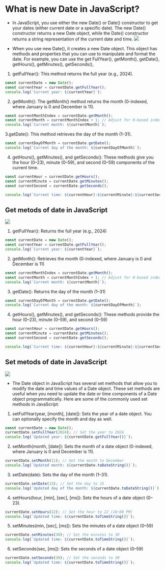 # What is new Date in JavaScript?
+ In JavaScript, you use either the new Date() or Date() constructor to get your dates (either current date or a specific date). The new Date() constructor returns a new Date object, while the Date() constructor returns a string representation of the current date and time.
![](https://aliyev.dev/storage/app/uploads/public/665/9bb/613/6659bb613fc0b807368823.jpg)

+ When you use new Date(), it creates a new Date object. This object has methods and properties
that you can use to manipulate and format the date. For example, you can use the get
FullYear(), getMonth(), getDate(), getHours(), getMinutes(), getSeconds(),

1. getFullYear(): This method returns the full year (e.g., 2024).


```javascript
const currentDate = new Date();
const currentYear = currentDate.getFullYear();
console.log(`Current year: ${currentYear}`);
```

2. getMonth(): The getMonth() method returns the month (0-indexed, where January is 0 and December is 11).
```javascript
const currentMonthIndex = currentDate.getMonth();
const currentMonth = currentMonthIndex + 1; // Adjust for 0-based index
console.log(`Current month: ${currentMonth}`);
```

3.getDate(): This method retrieves the day of the month (1–31).
```javascript
const currentDayOfMonth = currentDate.getDate();
console.log(`Current day of the month: ${currentDayOfMonth}`);
```

4. getHours(), getMinutes(), and getSeconds(): These methods give you the hour (0–23), minute (0–59), and second (0–59) components of the current time.
```javascript
const currentHour = currentDate.getHours();
const currentMinute = currentDate.getMinutes();
const currentSecond = currentDate.getSeconds();

console.log(`Current time: ${currentHour}:${currentMinute}:${currentSecond}`);
```



## Get metods of date in JavaScript

![](https://www.oreilly.com/api/v2/epubs/9780133410877/files/graphics/02tab05.jpg)
1. getFullYear(): Returns the full year (e.g., 2024)

```javascript
const currentDate = new Date();
const currentYear = currentDate.getFullYear();
console.log(`Current year: ${currentYear}`);
```

2. getMonth(): Retrieves the month (0-indexed, where January is 0 and December is 11)

```javascript
const currentMonthIndex = currentDate.getMonth();
const currentMonth = currentMonthIndex + 1; // Adjust for 0-based index
console.log(`Current month: ${currentMonth}`);
```

3. getDate(): Returns the day of the month (1–31)

```javascript
const currentDayOfMonth = currentDate.getDate();
console.log(`Current day of the month: ${currentDayOfMonth}`);
```

4. getHours(), getMinutes(), and getSeconds(): These methods provide the hour (0–23), minute (0–59), and second (0–59)

```javascript
const currentHour = currentDate.getHours();
const currentMinute = currentDate.getMinutes();
const currentSecond = currentDate.getSeconds();

console.log(`Current time: ${currentHour}:${currentMinute}:${currentSecond}`);
```


## Set metods of date in JavaScript
![](https://cdn.goconqr.com/uploads/media/image/17500326/desktop_a4a1c94e-a3d1-4bd2-a1ba-3fbea8fdc15f.png)
+ The Date object in JavaScript has several set methods that allow you to modify the date and time values of 
a Date object. These set methods are useful when you need to update the date or time components of
a Date object programmatically. Here are some of the commonly used set methods in JavaScript:

1. setFullYear(year, [month], [date]): Sets the year of a date object. You can optionally specify the month and day as well.

```javascript
const currentDate = new Date();
currentDate.setFullYear(2024); // Set the year to 2024
console.log(`Updated year: ${currentDate.getFullYear()}`);
```

2. setMonth(month, [date]): Sets the month of a date object (0-indexed, where January is 0 and December is 11).

```javascript
currentDate.setMonth(11); // Set the month to December
console.log(`Updated month: ${currentDate.toDateString()}`);
```

3. setDate(date): Sets the day of the month (1–31).

```javascript
currentDate.setDate(15); // Set the day to 15
console.log(`Updated day of the month: ${currentDate.toDateString()}`);
```

4. setHours(hour, [min], [sec], [ms]): Sets the hours of a date object (0–23).

```javascript
currentDate.setHours(22); // Set the hour to 22 (10:00 PM)
console.log(`Updated time: ${currentDate.toTimeString()}`);

```

5. setMinutes(min, [sec], [ms]): Sets the minutes of a date object (0–59)

```javascript
currentDate.setMinutes(30); // Set the minutes to 30
console.log(`Updated time: ${currentDate.toTimeString()}`);
```

6. setSeconds(sec, [ms]): Sets the seconds of a date object (0–59)

```javascript
currentDate.setSeconds(30); // Set the seconds to 30
console.log(`Updated time: ${currentDate.toTimeString()}`);
```
